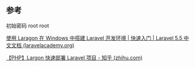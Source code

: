 
## 参考

初始密码 root root

[使用 Laragon 在 Windows 中搭建 Laravel 开发环境 | 快速入门 | Laravel 5.5 中文文档 (laravelacademy.org)](https://laravelacademy.org/post/7754.html)

[【PHP】Largon 快速部署 Laravel 项目 - 知乎 (zhihu.com)](https://zhuanlan.zhihu.com/p/594582256)